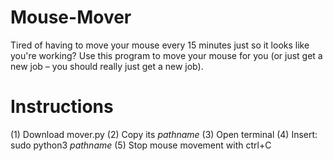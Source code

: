 # Mouse-Mover
Tired of having to move your mouse every 15 minutes just so it looks like you're working? Use this program to move your mouse for you (or just get a new job – you should really just get a new job).

# Instructions
(1) Download mover.py
(2) Copy its *pathname*
(3) Open terminal
(4) Insert: sudo python3 *pathname*
(5) Stop mouse movement with ctrl+C
